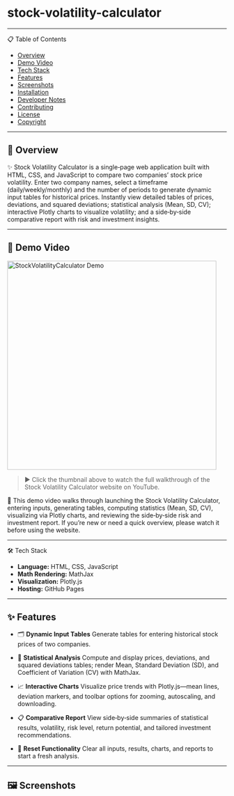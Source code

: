 # stock-volatility-calculator

---

📋 Table of Contents

- [Overview](#-overview)  
- [Demo Video](#-demo-video)  
- [Tech Stack](#-tech-stack)  
- [Features](#-features)  
- [Screenshots](#%EF%B8%8F-screenshots)  
- [Installation](#-installation)  
- [Developer Notes](#-developer-notes)  
- [Contributing](#-contributing)  
- [License](#-license)  
- [Copyright](#%EF%B8%8F-copyright)

---

## 🎯 Overview
✨ Stock Volatility Calculator is a single‑page web application built with HTML, CSS, and JavaScript to compare two companies’ stock price volatility. Enter two company names, select a timeframe (daily/weekly/monthly) and the number of periods to generate dynamic input tables for historical prices. Instantly view detailed tables of prices, deviations, and squared deviations; statistical analysis (Mean, SD, CV); interactive Plotly charts to visualize volatility; and a side‑by‑side comparative report with risk and investment insights.

---

## 🎥 Demo Video

<div>
  <a href="https://youtu.be/7dHxhGESmEw" target="_blank">
    <img src="https://github.com/user-attachments/assets/e871b196-b1ee-4bdf-aa73-88011abd51a7" alt="StockVolatilityCalculator Demo" width="480">
  </a>
</div>

> ▶️ Click the thumbnail above to watch the full walkthrough of the Stock Volatility Calculator website on YouTube.

📘 This demo video walks through launching the Stock Volatility Calculator, entering inputs, generating tables, computing statistics (Mean, SD, CV), visualizing via Plotly charts, and reviewing the side‑by‑side risk and investment report. If you’re new or need a quick overview, please watch it before using the website.

---

🛠 Tech Stack

- **Language:** HTML, CSS, JavaScript
- **Math Rendering:** MathJax
- **Visualization:** Plotly.js
- **Hosting:** GitHub Pages

---

## ✨ Features

- 🗂 **Dynamic Input Tables**
Generate tables for entering historical stock prices of two companies.

- 🧮 **Statistical Analysis**
Compute and display prices, deviations, and squared deviations tables; render Mean, Standard Deviation (SD), and Coefficient of Variation (CV) with MathJax.

- 📈 **Interactive Charts**
Visualize price trends with Plotly.js—mean lines, deviation markers, and toolbar options for zooming, autoscaling, and downloading.

- 📋 **Comparative Report**
View side‑by‑side summaries of statistical results, volatility, risk level, return potential, and tailored investment recommendations.

- 🔄 **Reset Functionality**
Clear all inputs, results, charts, and reports to start a fresh analysis.

---

## 🖼️ Screenshots

